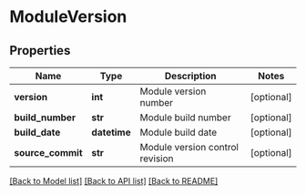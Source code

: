 # ModuleVersion

## Properties
Name | Type | Description | Notes
------------ | ------------- | ------------- | -------------
**version** | **int** | Module version number | [optional] 
**build_number** | **str** | Module build number | [optional] 
**build_date** | **datetime** | Module build date | [optional] 
**source_commit** | **str** | Module version control revision | [optional] 

[[Back to Model list]](../README.md#documentation-for-models) [[Back to API list]](../README.md#documentation-for-api-endpoints) [[Back to README]](../README.md)


